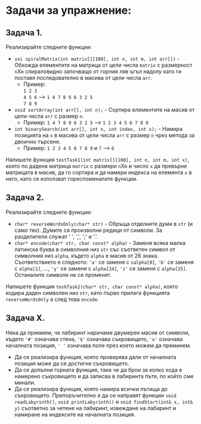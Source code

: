 # Задачи за упражнение:
## Задача 1. 
Реализирайте следните функции:
* `voi spiralMatrix(int matrix[][100], int n, int m, int arr[])` - Обхожда елементите на матрица от цели числа `matrix` с размерност `n`X`m` спираловидно започващо от горния ляв ъгъл надолу като ги поставя последователно в масива от цели числа `arr`.
  * Пример: <br />`1 2 3`<br />`4 5 6` --> `1 4 7 8 9 6 3 2 5`<br />`7 8 9`
* `void sortArray(int arr[], int n);` - Сортира елементите на масив от цели числа `arr` с размер `n`.
  * Пример: `1 4 7 8 9 6 3 2 5` --> `1 2 3 4 5 6 7 8 9`
* `int binarySearch(int arr[], int n, int index, int x);` - Намира позицията на `x` в масива от цели числа `arr` с размер `n` чрез метода за двоично търсене.
  * Пример: `1 2 3 4 5 6 7 8 9` и `7` --> `6`

Напишете функция `testTask1(int matrix[][100], int n, int m, int x)`, която по дадена матрица `matrix` с размери `n`X`m` и число `x` да превърне матрицата в масив, да го сортира и да намери индекса на елемента `x` в него, като се използват гореспоменатите функции.

## Задача 2. 
Реализирайте следните функции:
* `char* reverseWordsOnly(char* str)` - Обръща отделните думи в `str` (и само тях). Думите са произволни редици от символи. За разделители служат ' ', ',', ';' и '.'.
* `char* encode(char* str, char const* alpha)` - Заменя всяка малка латинска буква в символния низ `str` със съответен символ от символния низ `alpha`, където `alpha` е масив от 26 знака. Съответствието е следното: `'a'` се заменя с `salpha[0]`, `'b'` се заменя с `alpha[1]`, ..., `'y'` се заменя с `alpha[24]`, `'z'` се заменя с `alpha[25]`. Останалите символи не се променят.

Напишете функция `teskTask2(char* str, char const* alpha)`, която кодира даден символен низ `str`, като първо прилага функцията `reverseWordsOnly` а след това `encode`.

## Задача X.
Нека да приемем, че лабиринт наричаме двумерен масив от символи, където `'#'` означава стена, `'$'` означава съкровището, `'о'` означава началната позиция, `' '` означава поле през което можем да преминем.

* Да се реализира функция, която проверява дали от началната позиция може да се достигне съкровището.
* Да се допълни горната функция, така че да брои за колко хода е намерено съкровището и да записва в лабиринта пътя, по който сме минали.
* Да се реализира функция, която намира всички пътища до съкровището.
Препоръчително е да се направят функции `void readLabyrinth()`, `void printLabyrinth()` и `void findStart(int& x, int& y)` съответно за четене на лабиринт, извеждане на лабиринт и намиране на индексите на началната позиция.
